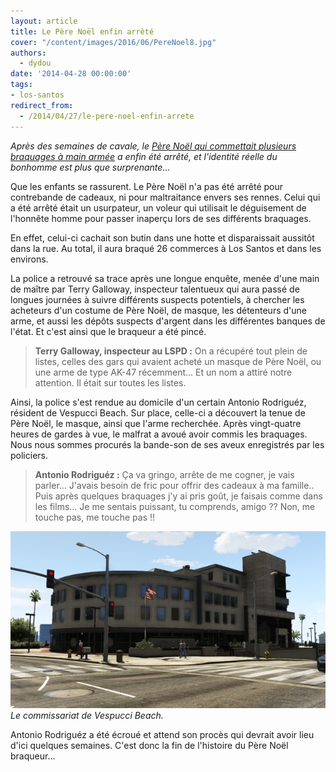 ```yaml
---
layout: article
title: Le Père Noël enfin arrêté
cover: "/content/images/2016/06/PereNoel8.jpg"
authors:
  - dydou
date: '2014-04-28 00:00:00'
tags:
- los-santos
redirect_from:
  - /2014/04/27/le-pere-noel-enfin-arrete
---
```


_Après des semaines de cavale, le [Père Noël qui commettait plusieurs braquages à main armée](/2014/01/26/le-pere-noel-est-une-ordure/) a enfin été arrêté, et l'identité réelle du bonhomme est plus que surprenante..._

Que les enfants se rassurent. Le Père Noël n'a pas été arrêté pour contrebande de cadeaux, ni pour maltraitance envers ses rennes. Celui qui a été arrêté était un usurpateur, un voleur qui utilisait le déguisement de l'honnête homme pour passer inaperçu lors de ses différents braquages.

En effet, celui-ci cachait son butin dans une hotte et disparaissait aussitôt dans la rue. Au total, il aura braqué 26 commerces à Los Santos et dans les environs.

La police a retrouvé sa trace après une longue enquête, menée d'une main de maître par Terry Galloway, inspecteur talentueux qui aura passé de longues journées à suivre différents suspects potentiels, à chercher les acheteurs d'un costume de Père Noël, de masque, les détenteurs d'une arme, et aussi les dépôts suspects d'argent dans les différentes banques de l'état. Et c'est ainsi que le braqueur a été pincé.

> **Terry Galloway, inspecteur au LSPD :** On a récupéré tout plein de listes, celles des gars qui avaient acheté un masque de Père Noël, ou une arme de type AK-47 récemment... Et un nom a attiré notre attention. Il était sur toutes les listes.

Ainsi, la police s'est rendue au domicile d'un certain Antonio Rodriguéz, résident de Vespucci Beach. Sur place, celle-ci a découvert la tenue de Père Noël, le masque, ainsi que l'arme recherchée. Après vingt-quatre heures de gardes à vue, le malfrat a avoué avoir commis les braquages. Nous nous sommes procurés la bande-son de ses aveux enregistrés par les policiers.

> **Antonio Rodriguéz :** Ça va gringo, arrête de me cogner, je vais parler... J'avais besoin de fric pour offrir des cadeaux à ma famille.. Puis après quelques braquages j'y ai pris goût, je faisais comme dans les films... Je me sentais puissant, tu comprends, amigo ?? Non, me touche pas, me touche pas !!

![Le commissariat de Vespucci Beach.](/content/images/2016/06/PereNoel7.jpg)
_Le commissariat de Vespucci Beach._

Antonio Rodriguéz a été écroué et attend son procès qui devrait avoir lieu d'ici quelques semaines. C'est donc la fin de l'histoire du Père Noël braqueur...